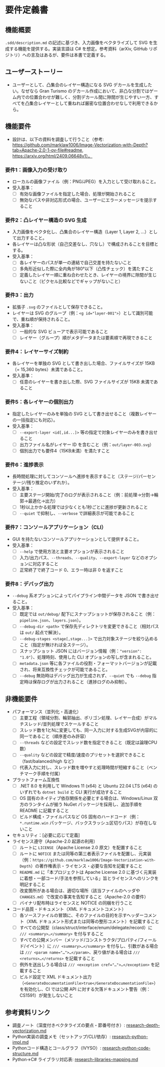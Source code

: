﻿# 要件定義書

## 機能概要
`.sdd/description.md` の記述に基づき、入力画像をベクタライズして SVG を生成する機能を提供する。実装言語は C# を想定。参考資料（arXiv, GitHub リポジトリ）への言及はあるが、要件は本書で定義する。

## ユーザーストーリー
- ユーザーとして、凸集合のレイヤー構造になる SVG デカールを生成したい。なぜなら Gran Turismo のデカール作成において、非凸な分割ではゲーム内での位置合わせが難しく、分割デカール間に隙間が生じやすい一方、すべてを凸集合レイヤーとして重ねれば厳密な位置合わせなしで利用できるから。

## 機能要件
 - 設計は、以下の資料を調査して行うこと（参考: https://github.com/marklaw1006/Image-Vectorization-with-Depth?tab=Apache-2.0-1-ov-file#readme, https://arxiv.org/html/2409.06648v1）。
### 要件1：画像入力の受け取り
- ローカルの画像ファイル（例：PNG/JPEG）を入力として受け取れること。
- 受入基準：
  - [ ] 有効な画像ファイルを指定した場合、処理が開始されること
  - [ ] 無効なパスや非対応形式の場合、ユーザーにエラーメッセージを提示すること

### 要件2：凸レイヤー構造の SVG 生成
- 入力画像をベクタ化し、凸集合のレイヤー構造（Layer 1, Layer 2, ...）として出力すること。
- 各レイヤーは凸な形状（自己交差なし、穴なし）で構成されることを目標とする。
- 受入基準：
  - [ ] 各レイヤーのパスが単一の連結で自己交差を持たないこと
  - [ ] 多角形近似した際に全内角が180°以下（凸性チェック）を満たすこと
  - [ ] 定義したレイヤー順に重ね合わせたとき、レイヤーの境界に隙間が生じないこと（ピクセル比較などでギャップがないこと）

### 要件3：出力
- 拡張子 `.svg` のファイルとして保存できること。
- レイヤーは SVG のグループ（例：`<g id="layer-001">`）として識別可能で、重ね順が保持されること。
- 受入基準：
  - [ ] 一般的な SVG ビューアで表示可能であること
  - [ ] レイヤー（グループ）順がメタデータまたは要素順で再現できること

### 要件4：レイヤーサイズ制約
- 各レイヤーを単独の SVG として書き出した場合、ファイルサイズが 15KB（= 15,360 bytes）未満であること。
- 受入基準：
  - [ ] 任意のレイヤーを書き出した際、SVG ファイルサイズが 15KB 未満であること

### 要件5：各レイヤーの個別出力
- 指定したレイヤーのみを単独の SVG として書き出せること（複数レイヤーの一括指定にも対応）。
- 受入基準：
  - [ ] `--export-layer <id[,id...]>` 等の指定で対象レイヤーのみを書き出せること
  - [ ] 出力ファイル名がレイヤー ID を含むこと（例：`out/layer-003.svg`）
  - [ ] 個別出力でも要件4（15KB未満）を満たすこと

### 要件6：進捗表示
- 長時間処理に対してコンソールへ進捗を表示すること（ステージ/パーセンテージ/残り推定のいずれか）。
- 受入基準：
  - [ ] 主要ステージ開始/完了のログが表示されること（例：前処理→分割→輪郭→最適化→出力）
  - [ ] 1秒以上かかる処理では少なくとも1秒ごとに進捗が更新されること
  - [ ] `--quiet` で抑制し、`--verbose` で詳細表示が可能であること

### 要件7：コンソールアプリケーション（CLI）
- GUI を持たないコンソールアプリケーションとして提供すること。
- 受入基準：
  - [ ] `--help` で使用方法と主要オプションが表示されること
  - [ ] 入力/出力パス、`--threads`、`--quality`、`--export-layer` などのオプションに対応すること
  - [ ] 正常終了で終了コード 0、エラー時は非 0 を返すこと

### 要件8：デバッグ出力
- `--debug` 系オプションによってパイプライン中間データを JSON で書き出せること。
- 受入基準：
  - [ ] 既定では `out/debug/` 配下にスナップショットが保存されること（例：`pipeline.json`、`layers.json`）。
  - [ ] `--debug-dir <path>` で保存先ディレクトリを変更できること（相対パスは `out/` 起点で解決）。
  - [ ] `--debug-stages <stage[,stage...]>` で出力対象ステージを絞り込めること（指定が無ければ全ステージ）。
  - [ ] スナップショット JSON にはバージョン情報（例：`"version": "1.0"`）、処理時刻、使用した CLI オプションの写しが含まれること。
  - [ ] `metadata.json` 等に各ファイルの役割・フォーマットバージョンが記載され、将来互換性チェックが可能であること。
  - [ ] `--debug` 無効時はデバッグ出力が生成されず、`--quiet` でも `--debug` 指定時は保存ログが出力されること（進捗ログのみ抑制）。

## 非機能要件
- パフォーマンス（並列化・高速化）
  - [ ] 主要工程（領域分割、輪郭抽出、ポリゴン処理、レイヤー合成）がマルチスレッド/並列処理でスケールすること
  - [ ] スレッド数を1とNに変更しても、同一入力に対する生成SVGが内容的に同一であること（順序差のみ許容）
  - [ ] `--threads` などの設定でスレッド数を指定できること（既定は論理CPU数）
  - [ ] `--quality` などの設定で精度/速度のプリセットを選択できること（fast/balanced/high など）
  - [ ] 代表入力に対し、スレッド数を増やすと処理時間が短縮すること（ベンチマーク手順を付属）
- プラットフォーム互換性
  - [ ] .NET 8.0 を利用して Windows 11 (x64) と Ubuntu 22.04 LTS (x64) のいずれでも `dotnet build` と CLI 実行が成功すること
  - [ ] OS 固有のネイティブ依存関係を必要とする場合は、Windows/Linux 双方のランタイムが揃う NuGet パッケージを採用し、追加手順を README に記載すること
  - [ ] ビルド構成・ファイルパスなど OS 固有のハードコード（例：`*.runtime.win` パッケージ、バックスラッシュ区切りパス）が存在しないこと
- セキュリティ：[必要に応じて定義]
- ライセンス遵守（Apache-2.0 起源の利用）
  - [ ] ルートに `LICENSE`（Apache License 2.0 原文）を配置すること
  - [ ] ルートに `NOTICE` または同等の第三者表示ファイルを配置し、元実装（例：`https://github.com/marklaw1006/Image-Vectorization-with-Depth`）の著作権表示・ライセンス・必要な告知を記載すること
  - [ ] `README.md` に「本プロジェクトは Apache License 2.0 に基づく元実装に着想・一部コード/手法を参照している」旨とライセンスへのリンクを明記すること
  - [ ] 改変箇所がある場合は、適切な場所（該当ファイルのヘッダや `CHANGES.md`）で改変の事実を告知すること（Apache-2.0 の要件）
  - [ ] バイナリ配布時はライセンスと NOTICE の同梱を行うこと
 - コード品質・ドキュメント（XML ドキュメントコメント）
   - [ ] 各ソースファイルの冒頭に、そのファイルの目的を示すヘッダーコメント（XML ドキュメント形式または同等の整形コメント）を記載すること
   - [ ] すべての公開型（class/struct/interface/enum/delegate/record）に `/// <summary>…</summary>` を付与すること
   - [ ] すべての公開メンバー（メソッド/コンストラクタ/プロパティ/フィールド/イベント）に `/// <summary>…</summary>` を付与し、引数がある場合は `/// <param name="…">…</param>`、戻り値がある場合は `/// <returns>…</returns>` を記載すること
   - [ ] 例外を送出しうる場合は `/// <exception cref="…">…</exception>` を記載すること
   - [ ] ビルド設定で XML ドキュメント出力（`<GenerateDocumentationFile>true</GenerateDocumentationFile>`）を有効化し、CI では公開 API に対する欠落ドキュメント警告（例：CS1591）が発生しないこと
## 参考資料リンク
- 調査ノート（深度付きベクタライズの要点・節番号付き）: [research-depth-vectorization.md](research-depth-vectorization.md)
- Python実装の調査メモ（セットアップ/CLI/依存）: [research-python-impl.md](research-python-impl.md)
- Pythonコード構造とコールグラフ（IVYSO）: [research-python-code-structure.md](research-python-code-structure.md)
- Python→C# ライブラリ対応表: [research-libraries-mapping.md](research-libraries-mapping.md)
